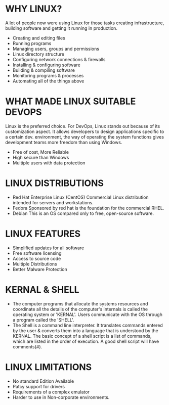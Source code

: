# WHY LINUX?
A lot of people now were using Linux for those tasks creating infrastructure, building software and getting it running in production.
- Creating and editing files
- Running programs
- Managing users, groups and permissions
- Linux directory structure
- Configuring network connections & firewalls
- Installing & configuring software
- Building & compiling software
- Monitoring programs & processes
- Automating all of the things above


# WHAT MADE LINUX SUITABLE DEVOPS 
Linux is the preferred choice. For DevOps, Linux stands out because of its customization aspect. It allows developers to design applications specific to a certain dev. environment, the way of operating the system functions gives development teams more freedom than using Windows.
- Free of cost, More Reliable
- High secure than Windows
- Multiple users with data protection


# LINUX DISTRIBUTIONS
- Red Hat Enterprise Linux (CentOS)
Commercial Linux distribution intended for servers and workstations.
- Fedora
Sponsored by red hat is the foundation for the commercial RHEL.
- Debian
This is an OS compared only to free, open-source software.


# LINUX FEATURES
- Simplified updates for all software
- Free software licensing
- Access to source code
- Multiple Distributions
- Better Malware Protection


# KERNAL & SHELL
- The computer programs that allocate the systems resources and coordinate all the details of the computer's internals is called the operating system or 'KERNAL'. Users communicate with the OS through a program called the 'SHELL'.
- The Shell is a command line interpreter. It translates commands entered by the user & converts them into a language that is understood by the KERNAL.
The basic concept of a shell script is a list of commands, which are listed in the order of execution. A good shell script will have comments(#).


# LINUX LIMITATIONS
- No standard Edition Available
- Patcy support for drivers
- Requirements of a complex emulator
- Harder to use in Non-corporate environments.
